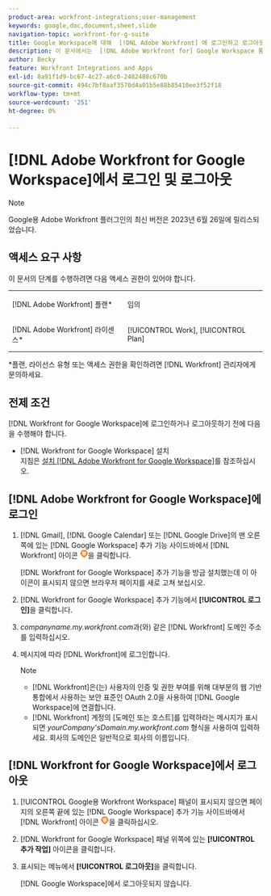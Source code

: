 ```yaml
---
product-area: workfront-integrations;user-management
keywords: google,doc,document,sheet,slide
navigation-topic: workfront-for-g-suite
title: Google Workspace에 대해  [!DNL Adobe Workfront] 에 로그인하고 로그아웃합니다.
description: 이 문서에서는  [!DNL Adobe Workfront for] Google Workspace 통합에 로그인하거나 로그아웃하는 방법에 대해 설명합니다.
author: Becky
feature: Workfront Integrations and Apps
exl-id: 8a91f1d9-bc67-4c27-a6c0-2482488c670b
source-git-commit: 494c7bf8aaf3570d4a01b5e88b85410ee3f52f18
workflow-type: tm+mt
source-wordcount: '251'
ht-degree: 0%

---
```


# [!DNL Adobe Workfront for Google Workspace]에서 로그인 및 로그아웃

>[!NOTE]
>
>Google용 Adobe Workfront 플러그인의 최신 버전은 2023년 6월 26일에 릴리스되었습니다.

## 액세스 요구 사항

이 문서의 단계를 수행하려면 다음 액세스 권한이 있어야 합니다.

<table style="table-layout:auto"> 
 <col> 
 <col> 
 <tbody> 
  <tr> 
   <td role="rowheader">[!DNL Adobe Workfront] 플랜*</td> 
   <td> <p>임의</p> </td> 
  </tr> 
  <tr> 
   <td role="rowheader">[!DNL Adobe Workfront] 라이센스*</td> 
   <td> <p>[!UICONTROL Work], [!UICONTROL Plan]</p> </td> 
  </tr> 
   </tbody> 
</table>

&#42;플랜, 라이선스 유형 또는 액세스 권한을 확인하려면 [!DNL Workfront] 관리자에게 문의하세요.

## 전제 조건

[!DNL Workfront for Google Workspace]에 로그인하거나 로그아웃하기 전에 다음을 수행해야 합니다.

* [!DNL Workfront for Google Workspace] 설치\
   지침은 [설치 [!DNL Adobe Workfront for Google Workspace]](../../workfront-integrations-and-apps/workfront-for-g-suite/install-workfront-for-gsuite.md)를 참조하십시오.

## [!DNL Adobe Workfront for Google Workspace]에 로그인

1. [!DNL Gmail], [!DNL Google Calendar] 또는 [!DNL Google Drive]의 맨 오른쪽에 있는 [!DNL Google Workspace] 추가 기능 사이드바에서 [!DNL Workfront] 아이콘 ![Workfront 아이콘](assets/wf-lion-icon.png)을 클릭합니다.

   [!DNL Workfront for Google Workspace] 추가 기능을 방금 설치했는데 이 아이콘이 표시되지 않으면 브라우저 페이지를 새로 고쳐 보십시오.

1. [!DNL Workfront for Google Workspace] 추가 기능에서 **[!UICONTROL 로그인]**&#x200B;을 클릭합니다.
1. *companyname.my.workfront.com*&#x200B;과(와) 같은 [!DNL Workfront] 도메인 주소를 입력하십시오.
1. 메시지에 따라 [!DNL Workfront]에 로그인합니다.

   >[!NOTE]
   >
   >* [!DNL Workfront]은(는) 사용자의 인증 및 권한 부여를 위해 대부분의 웹 기반 통합에서 사용하는 보안 표준인 OAuth 2.0을 사용하여 [!DNL Google Workspace]에 연결합니다.
   >* [!DNL Workfront] 계정의 [도메인 또는 호스트]를 입력하라는 메시지가 표시되면 *yourCompany&#39;sDomain.my.workfront.com* 형식을 사용하여 입력하세요. 회사의 도메인은 일반적으로 회사의 이름입니다.


## [!DNL Workfront for Google Workspace]에서 로그아웃

1. [!UICONTROL Google용 Workfront Workspace] 패널이 표시되지 않으면 페이지의 오른쪽 끝에 있는 [!DNL Google Workspace] 추가 기능 사이드바에서 [!DNL Workfront] 아이콘 ![Workfront 아이콘](assets/wf-lion-icon.png)을 클릭하십시오.
1. [!DNL Workfront for Google Workspace] 패널 위쪽에 있는 **[!UICONTROL 추가 작업]** 아이콘을 클릭합니다.

1. 표시되는 메뉴에서 **[!UICONTROL 로그아웃]**&#x200B;을 클릭합니다.

   [!DNL Google Workspace]에서 로그아웃되지 않습니다.
